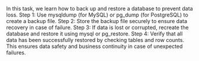 In this task, we learn how to back up and restore a database to prevent data loss.
Step 1: Use mysqldump (for MySQL) or pg_dump (for PostgreSQL) to create a backup file.
Step 2: Store the backup file securely to ensure data recovery in case of failure.
Step 3: If data is lost or corrupted, recreate the database and restore it using mysql or pg_restore.
Step 4: Verify that all data has been successfully restored by checking tables and row counts.
This ensures data safety and business continuity in case of unexpected failures. 
